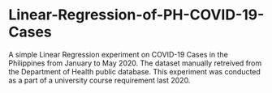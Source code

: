 # Linear-Regression-of-PH-COVID-19-Cases

A simple Linear Regression experiment on COVID-19 Cases in the Philippines from January to May 2020. The dataset manually retreived from the Department of Health public database.
This experiment was conducted as a part of a university course requirement last 2020.
